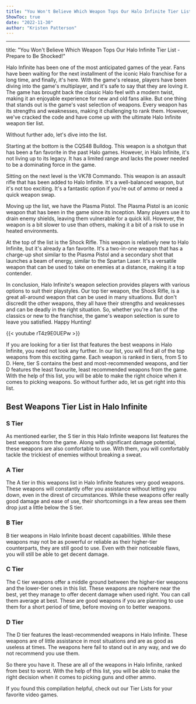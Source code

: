 ```yaml
---
title: "You Won't Believe Which Weapon Tops Our Halo Infinite Tier List - Prepare to Be Shocked!"
ShowToc: true 
date: "2022-11-30"
author: "Kristen Patterson"
---
```

*****
title: "You Won't Believe Which Weapon Tops Our Halo Infinite Tier List - Prepare to Be Shocked!"

Halo Infinite has been one of the most anticipated games of the year. Fans have been waiting for the next installment of the iconic Halo franchise for a long time, and finally, it's here. With the game's release, players have been diving into the game's multiplayer, and it's safe to say that they are loving it. The game has brought back the classic Halo feel with a modern twist, making it an enjoyable experience for new and old fans alike. But one thing that stands out is the game's vast selection of weapons. Every weapon has its strengths and weaknesses, making it challenging to rank them. However, we've cracked the code and have come up with the ultimate Halo Infinite weapon tier list. 

Without further ado, let's dive into the list. 

Starting at the bottom is the CQS48 Bulldog. This weapon is a shotgun that has been a fan favorite in the past Halo games. However, in Halo Infinite, it's not living up to its legacy. It has a limited range and lacks the power needed to be a dominating force in the game. 

Sitting on the next level is the VK78 Commando. This weapon is an assault rifle that has been added to Halo Infinite. It's a well-balanced weapon, but it's not too exciting. It's a fantastic option if you're out of ammo or need a quick weapon swap. 

Moving up the list, we have the Plasma Pistol. The Plasma Pistol is an iconic weapon that has been in the game since its inception. Many players use it to drain enemy shields, leaving them vulnerable for a quick kill. However, the weapon is a bit slower to use than others, making it a bit of a risk to use in heated environments. 

At the top of the list is the Shock Rifle. This weapon is relatively new to Halo Infinite, but it's already a fan favorite. It's a two-in-one weapon that has a charge-up shot similar to the Plasma Pistol and a secondary shot that launches a beam of energy, similar to the Spartan Laser. It's a versatile weapon that can be used to take on enemies at a distance, making it a top contender. 

In conclusion, Halo Infinite's weapon selection provides players with various options to suit their playstyles. Our top tier weapon, the Shock Rifle, is a great all-around weapon that can be used in many situations. But don't discredit the other weapons, they all have their strengths and weaknesses and can be deadly in the right situation. So, whether you're a fan of the classics or new to the franchise, the game's weapon selection is sure to leave you satisfied. Happy Hunting!

{{< youtube rT4z9E0UEPw >}} 



If you are looking for a tier list that features the best weapons in Halo Infinite, you need not look any further. In our list, you will find all of the top weapons from this exciting game. Each weapon is ranked in tiers, from S to D. Here, tier S contains the best and most-recommended weapons, and tier D features the least favourite, least recommended weapons from the game. With the help of this list, you will be able to make the right choice when it comes to picking weapons. So without further ado, let us get right into this list.
 
## Best Weapons Tier List in Halo Infinite
 
### S Tier
 

 
As mentioned earlier, the S tier in this Halo Infinite weapons list features the best weapons from the game. Along with significant damage potential, these weapons are also comfortable to use. With them, you will comfortably tackle the trickiest of enemies without breaking a sweat.
 
### A Tier
 
The A tier in this weapons list in Halo Infinite features very good weapons. These weapons will constantly offer you assistance without letting you down, even in the direst of circumstances. While these weapons offer really good damage and ease of use, their shortcomings in a few areas see them drop just a little below the S tier.
 
### B Tier
 
B tier weapons in Halo Infinite boast decent capabilities. While these weapons may not be as powerful or reliable as their higher-tier counterparts, they are still good to use. Even with their noticeable flaws, you will still be able to get decent damage.
 
### C Tier
 
The C tier weapons offer a middle ground between the higher-tier weapons and the lower-tier ones in this list. These weapons are nowhere near the best, yet they manage to offer decent damage when used right. You can call them average at best. These are good weapons if you are planning to use them for a short period of time, before moving on to better weapons.
 
### D Tier
 
The D tier features the least-recommended weapons in Halo Infinite. These weapons are of little assistance in most situations and are as good as useless at times. The weapons here fail to stand out in any way, and we do not recommend you use them.
 
So there you have it. These are all of the weapons in Halo Infinite, ranked from best to worst. With the help of this list, you will be able to make the right decision when it comes to picking guns and other ammo.
 
If you found this compilation helpful, check out our Tier Lists for your favorite video games.





